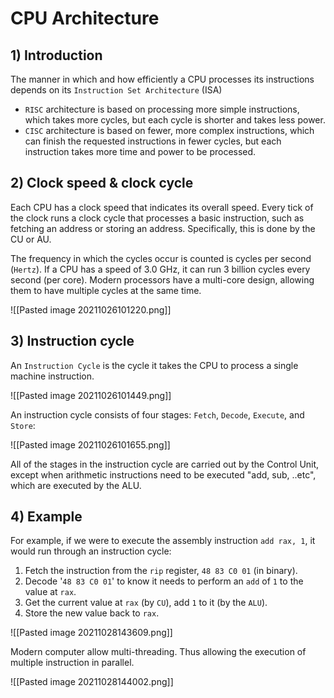 # CPU Architecture
## 1) Introduction
The manner in which and how efficiently a CPU processes its instructions depends on its `Instruction Set Architecture` (ISA)
- `RISC` architecture is based on processing more simple instructions, which takes more cycles, but each cycle is shorter and takes less power.
- `CISC` architecture is based on fewer, more complex instructions, which can finish the requested instructions in fewer cycles, but each instruction takes more time and power to be processed.

## 2) Clock speed & clock cycle
Each CPU has a clock speed that indicates its overall speed. Every tick of the clock runs a clock cycle that processes a basic instruction, such as fetching an address or storing an address. Specifically, this is done by the CU or AU.

The frequency in which the cycles occur is counted is cycles per second (`Hertz`). If a CPU has a speed of 3.0 GHz, it can run 3 billion cycles every second (per core).
Modern processors have a multi-core design, allowing them to have multiple cycles at the same time.

![[Pasted image 20211026101220.png]]

## 3) Instruction cycle
An `Instruction Cycle` is the cycle it takes the CPU to process a single machine instruction.

![[Pasted image 20211026101449.png]]

An instruction cycle consists of four stages: `Fetch`, `Decode`, `Execute`, and `Store`:

![[Pasted image 20211026101655.png]]

All of the stages in the instruction cycle are carried out by the Control Unit, except when arithmetic instructions need to be executed "add, sub, ..etc", which are executed by the ALU.

## 4) Example
For example, if we were to execute the assembly instruction `add rax, 1`, it would run through an instruction cycle:
1.  Fetch the instruction from the `rip` register, `48 83 C0 01` (in binary).
2.  Decode '`48 83 C0 01`' to know it needs to perform an `add` of `1` to the value at `rax`.
3.  Get the current value at `rax` (by `CU`), add `1` to it (by the `ALU`).
4.  Store the new value back to `rax`.

![[Pasted image 20211028143609.png]]

Modern computer allow multi-threading. Thus allowing the execution of multiple instruction in parallel.

![[Pasted image 20211028144002.png]]